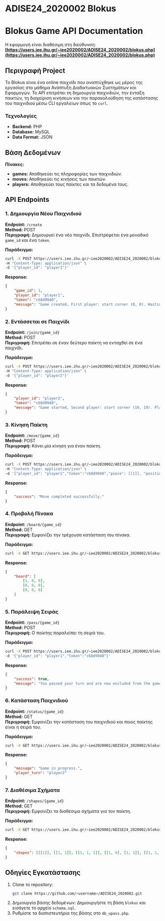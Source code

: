 # ADISE24_2020002 Blokus

# Blokus Game   API Documentation

Η εφαρμογή είναι διαθέσιμη στη διεύθυνση:  
**[https://users.iee.ihu.gr/~iee2020002/ADISE24_2020002/blokus.php](https://users.iee.ihu.gr/~iee2020002/ADISE24_2020002/blokus.php)**

## Περιγραφή Project

Το Blokus είναι ένα online παιχνίδι που αναπτύχθηκε ως μέρος της εργασίας στο μάθημα Ανάπτυξη Διαδικτυακών Συστημάτων και Εφαρμογών. Το API επιτρέπει τη δημιουργία παιχνιδιών, την ένταξη παικτών, τη διαχείριση κινήσεων και την παρακολούθηση της κατάστασης του παιχνιδιού μέσω CLI εργαλείων όπως το `curl`.

### Τεχνολογίες

- **Backend:** PHP
- **Database:** MySQL
- **Data Format:** JSON

## Βάση Δεδομένων

**Πίνακες:**

- **games:** Αποθηκεύει τις πληροφορίες των παιχνιδιών.
- **moves:** Αποθηκεύει τις κινήσεις των παικτών.
- **players:** Αποθηκεύει τους παίκτες και τα δεδομένα τους.

## API Endpoints

### 1. Δημιουργία Νέου Παιχνιδιού

**Endpoint:** `/create`  
**Method:** POST  
**Περιγραφή:** Δημιουργεί ένα νέο παιχνίδι. Επιστρέφεται ένα μοναδικό `game_id` και ένα `token`.

**Παράδειγμα:**
```bash
curl -X POST https://users.iee.ihu.gr/~iee2020002/ADISE24_2020002/blokus.php/create/ \
-H "Content-Type: application/json" \
-d '{"player_id": "player1"}'
```

**Response:**
```json
{
    "game_id": 1,
    "player_id": "player1",
    "token": "c68d9940",
    "message": "Game created, First player: start corner (0, 0). Waiting for second player."
}
```

### 2. Εντάσσεται σε Παιχνίδι

**Endpoint:** `/join/{game_id}`  
**Method:** POST  
**Περιγραφή:** Επιτρέπει σε έναν δεύτερο παίκτη να ενταχθεί σε ένα παιχνίδι.

**Παράδειγμα:**
```bash
curl -X POST https://users.iee.ihu.gr/~iee2020002/ADISE24_2020002/blokus.php/join/1 \
-H "Content-Type: application/json" \
-d '{"player_id": "player2"}'
```

**Response:**
```json
{
    "player_id": "player2",
    "token": "c68d9940",
    "message": "Game started, Second player: start corner (19, 19). Player 1's turn to play first."
}
```

### 3. Κίνηση Παίκτη

**Endpoint:** `/move/{game_id}`  
**Method:** POST  
**Περιγραφή:** Κάνει μία κίνηση για έναν παίκτη.

**Παράδειγμα:**
```bash
curl -X POST https://users.iee.ihu.gr/~iee2020002/ADISE24_2020002/blokus.php/move/1 \
-H "Content-Type: application/json" \
-d '{"player_id": "player1","token":"c68d9940","piece": [[1]], "position": {"x": 0, "y": 0}}'
```

**Response:**
```json
{
    "success": "Move completed successfully."
}
```

### 4. Προβολή Πίνακα

**Endpoint:** `/board/{game_id}`  
**Method:** GET  
**Περιγραφή:** Εμφανίζει την τρέχουσα κατάσταση του πίνακα.

**Παράδειγμα:**
```bash
curl -X GET https://users.iee.ihu.gr/~iee2020002/ADISE24_2020002/blokus.php/board/1
```

**Response:**
```json
{
    "board": [
        [1, 0, 0],
        [0, 0, 0],
        [0, 0, 0]
    ]
}
```

### 5. Παράλειψη Σειράς

**Endpoint:** `/pass/{game_id}`  
**Method:** POST  
**Περιγραφή:** Ο παίκτης παραλείπει τη σειρά του.

**Παράδειγμα:**
```bash
curl -X POST https://users.iee.ihu.gr/~iee2020002/ADISE24_2020002/blokus.php/pass/1 -H "Content-Type: application/json"
-d '{"player_id": "player1","token":"c68d9940"}'
```

**Response:**
```json
{
    "success": true,
    "message": "You passed your turn and are now excluded from the game."
}
```

### 6. Κατάσταση Παιχνιδιού

**Endpoint:** `/status/{game_id}`  
**Method:** GET  
**Περιγραφή:** Εμφανίζει την κατάσταση του παιχνιδιού και ποιος παίκτης είναι η σειρά του.

**Παράδειγμα:**
```bash
curl -X GET https://users.iee.ihu.gr/~iee2020002/ADISE24_2020002/blokus.php/status/1
```

**Response:**
```json
{
    "message": "Game in progress.",
    "player_turn": "player2"
}
```

### 7. Διαθέσιμα Σχήματα

**Endpoint:** `/shapes/{game_id}`  
**Method:** GET  
**Περιγραφή:** Εμφανίζει τα διαθέσιμα σχήματα για τον παίκτη.

**Παράδειγμα:**
```bash
curl -X GET https://users.iee.ihu.gr/~iee2020002/ADISE24_2020002/blokus.php/shapes/1 -H "Content-Type: application/json" -d "{\"player_id\": \"player1\",\"token\":\"c68d9940\"}"
```

**Response:**
```json
{
    "shapes": [[[1]], [[1, 1]], [[1, 1, 1]], [[1, 0], [1, 1]], [[1, 1, 1, 1]], [[1, 1], [1, 1]], [[0, 1, 0], [1, 1, 1]]]
}
```

## Οδηγίες Εγκατάστασης

1. Clone το repository:  
   ```bash
   git clone https://github.com/<username>/ADISE24_2020002.git
   ```
2. Δημιουργία βάσης δεδομένων: Δημιουργήστε τη βάση `blokus` και εισάγετε το αρχείο `schema.sql`.
3. Ρυθμίστε τα διαπιστευτήρια της βάσης στο `db_upass.php`.
